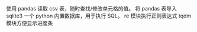 使用 pandas 读取 csv 表，随时查找/修改单元格的值。
将 pandas 表导入 sqlite3 一个 python 内置数据库，用于执行 SQL。
re 模块执行正则表达式
tqdm 模块方便显示进度条
